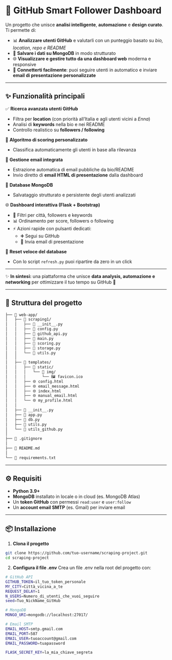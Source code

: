 # 🤖 GitHub Smart Follower Dashboard

Un progetto che unisce **analisi intelligente**, **automazione** e **design curato**.  
Ti permette di:

- 📊 **Analizzare utenti GitHub** e valutarli con un punteggio basato su *bio, location, repo e README*  
- 💾 **Salvare i dati su MongoDB** in modo strutturato  
- 🌐 **Visualizzare e gestire tutto da una dashboard web** moderna e responsive  
- 🤝 **Connetterti facilmente**: puoi seguire utenti in automatico e inviare **email di presentazione personalizzate**  

---

## ✨ Funzionalità principali

✅ **Ricerca avanzata utenti GitHub**  
   - Filtra per **location** (con priorità all’Italia e agli utenti vicini a *Enna*)  
   - Analisi di **keywords** nella bio e nei README  
   - Controllo realistico su **followers / following**  

🧮 **Algoritmo di scoring personalizzato**  
   - Classifica automaticamente gli utenti in base alla rilevanza  

📧 **Gestione email integrata**  
   - Estrazione automatica di email pubbliche da bio/README  
   - Invio diretto di **email HTML di presentazione** dalla dashboard  

💾 **Database MongoDB**  
   - Salvataggio strutturato e persistente degli utenti analizzati  

🌐 **Dashboard interattiva (Flask + Bootstrap)**  
   - 🔎 Filtri per città, followers e keywords  
   - 📊 Ordinamento per score, followers o following  
   - ⚡ Azioni rapide con pulsanti dedicati:  
     - ➕ Segui su GitHub  
     - 📩 Invia email di presentazione  

🔄 **Reset veloce del database**  
   - Con lo script `refresh.py` puoi ripartire da zero in un click  

---

✨ **In sintesi:** una piattaforma che unisce **data analysis, automazione e networking** per ottimizzare il tuo tempo su GitHub 🚀

---

## 📂 Struttura del progetto
```bash
├── 📁 web-app/
│   ├── 📁 scraping1/
│   │   ├── 🐍 __init__.py
│   │   ├── 🐍 config.py
│   │   ├── 🐍 github_api.py
│   │   ├── 🐍 main.py
│   │   ├── 🐍 scoring.py
│   │   ├── 🐍 storage.py
│   │   └── 🐍 utils.py
│   │ 
│   ├── 📁 templates/
│   │   ├── 📁 static/
│   │   │   └── 📁 img/
│   │   │       └── 🖼️ favicon.ico
│   │   ├── 🌐 config.html
│   │   ├── 🌐 email_message.html
│   │   ├── 🌐 index.html
│   │   ├── 🌐 manual_email.html
│   │   └── 🌐 my_profile.html
│   │
│   ├── 🐍 __init__.py
│   ├── 🐍 app.py
│   ├── 🐍 db.py
│   ├── 🐍 utils.py
│   └── 🐍 utils_github.py
│
├── 🚫 .gitignore
│
├── 📖 README.md
│
└── 📄 requirements.txt
```

---

## ⚙️ Requisiti

- **Python 3.9+**
- **MongoDB** installato in locale o in cloud (es. MongoDB Atlas)
- Un **token GitHub** con permessi `read:user` e `user:follow`
- Un **account email SMTP** (es. Gmail) per inviare email

---

## 📦 Installazione

1. **Clona il progetto**
```bash
git clone https://github.com/tuo-username/scraping-project.git
cd scraping-project
```

2. **Configura il file .env**
Crea un file .env nella root del progetto con:

```bash
# GitHub API
GITHUB_TOKEN=il_tuo_token_personale
MY_CITY=Città_vicina_a_te
REQUEST_DELAY=1
N_USERS=Numero_di_utenti_che_vuoi_seguire
seed=Tuo_NickName_GitHub

# MongoDB
MONGO_URI=mongodb://localhost:27017/

# Email SMTP
EMAIL_HOST=smtp.gmail.com
EMAIL_PORT=587
EMAIL_USER=tuoaccount@gmail.com
EMAIL_PASSWORD=tuapassword

FLASK_SECRET_KEY=la_mia_chiave_segreta
```